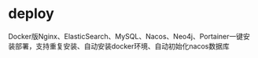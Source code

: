 # deploy
Docker版Nginx、ElasticSearch、MySQL、Nacos、Neo4j、Portainer一键安装部署，支持重复安装、自动安装docker环境、自动初始化nacos数据库
